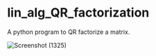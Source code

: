 # lin_alg_QR_factorization

A python program to QR factorize a matrix.


![Screenshot (1325)](https://user-images.githubusercontent.com/83175234/172779220-a2311a34-da10-4e87-baf4-5af15df7209a.png)

